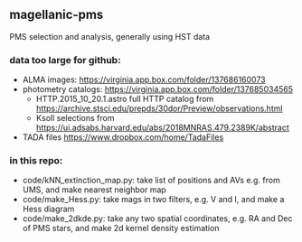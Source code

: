 ## magellanic-pms
PMS selection and analysis, generally using HST data

### data too large for github:
- ALMA images: https://virginia.app.box.com/folder/137686160073
- photometry catalogs: https://virginia.app.box.com/folder/137685034565
  - HTTP.2015_10_20.1.astro full HTTP catalog from https://archive.stsci.edu/prepds/30dor/Preview/observations.html
  - Ksoll selections from https://ui.adsabs.harvard.edu/abs/2018MNRAS.479.2389K/abstract
- TADA files https://www.dropbox.com/home/TadaFiles

### in this repo:
- code/kNN_extinction_map.py: take list of positions and AVs e.g. from UMS, and make nearest neighbor map
- code/make_Hess.py: take mags in two filters, e.g. V and I, and make a Hess diagram
- code/make_2dkde.py: take any two spatial coordinates, e.g. RA and Dec of PMS stars, and make 2d kernel density estimation
